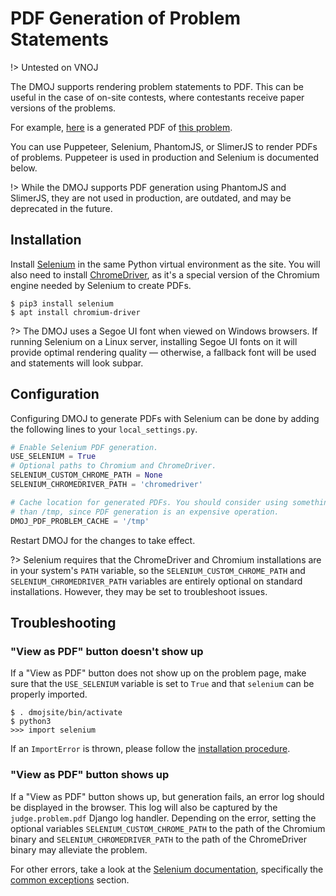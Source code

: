 # PDF Generation of Problem Statements

!> Untested on VNOJ

The DMOJ supports rendering problem statements to PDF. This can be useful in the case of on-site contests, where
contestants receive paper versions of the problems.

For example, [here](https://dmoj.ca/problem/ioi14p1/pdf) is a generated PDF of
[this problem](https://dmoj.ca/problem/ioi14p1).

You can use Puppeteer, Selenium, PhantomJS, or SlimerJS to render PDFs of problems. Puppeteer is used in production and
Selenium is documented below.

!> While the DMOJ supports PDF generation using PhantomJS and SlimerJS, they are not used in production, are outdated,
   and may be deprecated in the future.

## Installation

Install [Selenium](https://www.selenium.dev/) in the same Python virtual environment as the site. You will also need to
install [ChromeDriver](https://chromedriver.chromium.org/downloads), as it's a special version of the Chromium engine
needed by Selenium to create PDFs.

```shell-session
$ pip3 install selenium
$ apt install chromium-driver
```

?>  The DMOJ uses a Segoe UI font when viewed on Windows browsers. If running Selenium on a Linux server, installing
    Segoe UI fonts on it will provide optimal rendering quality &mdash; otherwise, a fallback font will be used and
    statements will look subpar.

## Configuration

Configuring DMOJ to generate PDFs with Selenium can be done by adding the following lines to your `local_settings.py`.

```python
# Enable Selenium PDF generation.
USE_SELENIUM = True
# Optional paths to Chromium and ChromeDriver.
SELENIUM_CUSTOM_CHROME_PATH = None
SELENIUM_CHROMEDRIVER_PATH = 'chromedriver'

# Cache location for generated PDFs. You should consider using something more persistent
# than /tmp, since PDF generation is an expensive operation.
DMOJ_PDF_PROBLEM_CACHE = '/tmp'
```

Restart DMOJ for the changes to take effect.

?>  Selenium requires that the ChromeDriver and Chromium installations are in your system's `PATH` variable, so the
    `SELENIUM_CUSTOM_CHROME_PATH` and `SELENIUM_CHROMEDRIVER_PATH` variables are entirely optional on standard
    installations. However, they may be set to troubleshoot issues.

## Troubleshooting

### "View as PDF" button doesn't show up

If a "View as PDF" button does not show up on the problem page, make sure that the `USE_SELENIUM` variable is set to
`True` and that `selenium` can be properly imported.

```shell-session
$ . dmojsite/bin/activate
$ python3
>>> import selenium
```

If an `ImportError` is thrown, please follow the [installation procedure](#installation).

### "View as PDF" button shows up

If a "View as PDF" button shows up, but generation fails, an error log should be displayed in the browser. This log will
also be captured by the `judge.problem.pdf` Django log handler. Depending on the error, setting the optional variables
`SELENIUM_CUSTOM_CHROME_PATH` to the path of the Chromium binary and `SELENIUM_CHROMEDRIVER_PATH` to the path of the
ChromeDriver binary may alleviate the problem.

For other errors, take a look at the [Selenium documentation](https://www.selenium.dev/documentation/webdriver/),
specifically the
[common exceptions](https://www.selenium.dev/selenium/docs/api/py/common/selenium.common.exceptions.html) section.
